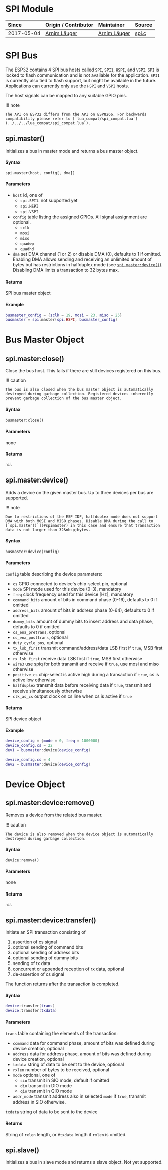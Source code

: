 # SPI Module
| Since  | Origin / Contributor  | Maintainer  | Source  |
| :----- | :-------------------- | :---------- | :------ |
| 2017-05-04 | [Arnim Läuger](https://github.com/devsaurus) | [Arnim Läuger](https://github.com/devsaurus) | [spi.c](../../../components/modules/spi.c)|

# SPI Bus
The ESP32 contains 4 SPI bus hosts called `SPI`, `SPI1`, `HSPI`, and `VSPI`. `SPI` is locked to flash communication and is not available for the application. `SPI1` is currently also tied to flash support, but might be available in the future. Applications can currently only use the `HSPI` and `VSPI` hosts.

The host signals can be mapped to any suitable GPIO pins.

!!! note

    The API on ESP32 differs from the API on ESP8266. For backwards compatibility please refer to [`lua_compat/spi_compat.lua`](../../../lua_compat/spi_compat.lua`).


## spi.master()
Initializes a bus in master mode and returns a bus master object.

#### Syntax
`spi.master(host, config[, dma])`

#### Parameters
- `host` id, one of
    - `spi.SPI1`. not supported yet
    - `spi.HSPI`
    - `spi.VSPI`
- `config` table listing the assigned GPIOs. All signal assignment are optional.
    - `sclk`
    - `mosi`
    - `miso`
    - `quadwp`
    - `quadhd`
- `dma` set DMA channel (1 or 2) or disable DMA (0), defaults to 1 if omitted.
  Enabling DMA allows sending and receiving an unlimited amount of bytes but has restrictions in halfduplex mode (see [`spi.master:device()`](#spimasterdevice)).
  Disabling DMA limits a transaction to 32&nbsp;bytes max.

#### Returns
SPI bus master object

#### Example
```lua
busmaster_config = {sclk = 19, mosi = 23, miso = 25}
busmaster = spi.master(spi.HSPI, busmaster_config)
```

# Bus Master Object

## spi.master:close()
Close the bus host. This fails if there are still devices registered on this bus.

!!! caution

    The bus is also closed when the bus master object is automatically destroyed during garbage collection. Registered devices inherently prevent garbage collection of the bus master object.

#### Syntax
`busmaster:close()`

#### Parameters
none

#### Returns
`nil`

## spi.master:device()
Adds a device on the given master bus. Up to three devices per bus are supported.

!!! note

    Due to restrictions of the ESP IDF, halfduplex mode does not support DMA with both MOSI and MISO phases. Disable DMA during the call to [`spi.master()`](#spimaster) in this case and ensure that transaction data is not larger than 32&nbsp;bytes.

#### Syntax
`busmaster:device(config)`

#### Parameters
`config` table describing the device parameters:

- `cs` GPIO connected to device's chip-select pin, optional
- `mode` SPI mode used for this device (0-3), mandatory
- `freq` clock frequency used for this device [Hz], mandatory
- `command_bits` amount of bits in command phase (0-16), defaults to 0 if omitted
- `address_bits` amount of bits in address phase (0-64), defaults to 0 if omitted
- `dummy_bits` amount of dummy bits to insert address and data phase, defaults to 0 if omitted
- `cs_ena_pretrans`, optional
- `cs_ena_posttrans`, optional
- `duty_cycle_pos`, optional
- `tx_lsb_first` transmit command/address/data LSB first if `true`, MSB first otherwise
- `rx_lsb_first` receive data LSB first if `true`, MSB first otherwise
- `wire3` use spiq for both transmit and receive if `true`, use mosi and miso otherwise
- `positive_cs` chip-select is active high during a transaction if `true`, cs is active low otherwise
- `halfduplex` transmit data before receiving data if `true`, transmit and receive simultaneously otherwise
- `clk_as_cs` output clock on cs line when cs is active if `true`

#### Returns
SPI device object

#### Example
```lua
device_config = {mode = 0, freq = 1000000}
device_config.cs = 22
dev1 = busmaster:device(device_config)

device_config.cs = 4
dev2 = busmaster:device(device_config)
```

# Device Object

## spi.master:device:remove()
Removes a device from the related bus master.

!!! caution

    The device is also removed when the device object is automatically destroyed during garbage collection.

#### Syntax
`device:remove()`

#### Parameters
none

#### Returns
`nil`

## spi.master:device:transfer()
Initiate an SPI transaction consisting of

1. assertion of cs signal
2. optional sending of command bits
3. optional sending of address bits
4. optional sending of dummy bits
5. sending of tx data
6. concurrent or appended reception of rx data, optional
7. de-assertion of cs signal

The function returns after the transaction is completed.

#### Syntax
```lua
device:transfer(trans)
device:transfer(txdata)
```

#### Parameters
`trans` table containing the elements of the transaction:

- `command` data for command phase, amount of bits was defined during device creation, optional
- `address` data for address phase, amount of bits was defined during device creation, optional
- `txdata` string of data to be sent to the device, optional
- `rxlen` number of bytes to be received, optional
- `mode` optional, one of
    - `sio` transmit in SIO mode, default if omitted
    - `dio` transmit in DIO mode
    - `qio` transmit in QIO mode
- `addr_mode` transmit address also in selected `mode` if `true`, transmit address in SIO otherwise.

`txdata` string of data to be sent to the device

#### Returns
String of `rxlen` length, or `#txdata` length if `rxlen` is omitted.


## spi.slave()
Initializes a bus in slave mode and returns a slave object.
Not yet supported.
